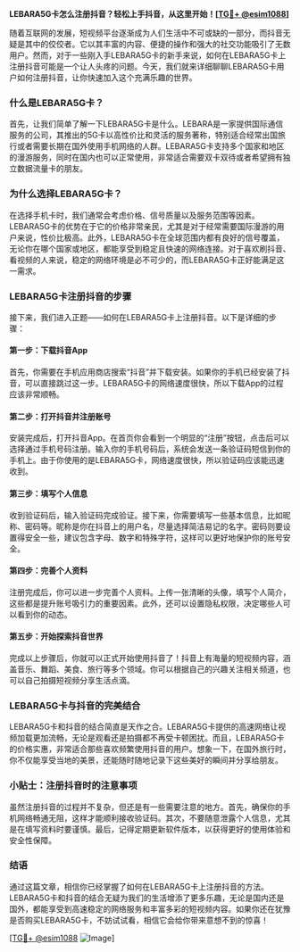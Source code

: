 **LEBARA5G卡怎么注册抖音？轻松上手抖音，从这里开始！[[TG💪+ @esim1088](https://t.me/s/esim1088)]**

随着互联网的发展，短视频平台逐渐成为人们生活中不可或缺的一部分，而抖音无疑是其中的佼佼者。它以其丰富的内容、便捷的操作和强大的社交功能吸引了无数用户。然而，对于一些刚入手LEBARA5G卡的新手来说，如何在LEBARA5G卡上注册抖音可能是一个让人头疼的问题。今天，我们就来详细聊聊LEBARA5G卡用户如何注册抖音，让你快速加入这个充满乐趣的世界。

### **什么是LEBARA5G卡？**

首先，让我们简单了解一下LEBARA5G卡是什么。LEBARA是一家提供国际通信服务的公司，其推出的5G卡以高性价比和灵活的服务著称，特别适合经常出国旅行或者需要长期在国外使用手机网络的人群。LEBARA5G卡支持多个国家和地区的漫游服务，同时在国内也可以正常使用，非常适合需要双卡双待或者希望拥有独立数据流量卡的朋友。

### **为什么选择LEBARA5G卡？**

在选择手机卡时，我们通常会考虑价格、信号质量以及服务范围等因素。LEBARA5G卡的优势在于它的价格非常亲民，尤其是对于经常需要国际漫游的用户来说，性价比极高。此外，LEBARA5G卡在全球范围内都有良好的信号覆盖，无论你在哪个国家或地区，都能享受到稳定且快速的网络连接。对于喜欢刷抖音、看视频的人来说，稳定的网络环境是必不可少的，而LEBARA5G卡正好能满足这一需求。

### **LEBARA5G卡注册抖音的步骤**

接下来，我们进入正题——如何在LEBARA5G卡上注册抖音。以下是详细的步骤：

#### **第一步：下载抖音App**

首先，你需要在手机应用商店搜索“抖音”并下载安装。如果你的手机已经安装了抖音，可以直接跳过这一步。LEBARA5G卡的网络速度很快，所以下载App的过程应该非常顺畅。

#### **第二步：打开抖音并注册账号**

安装完成后，打开抖音App。在首页你会看到一个明显的“注册”按钮，点击后可以选择通过手机号码注册。输入你的手机号码后，系统会发送一条验证码短信到你的手机上。由于你使用的是LEBARA5G卡，网络速度很快，所以验证码应该能迅速收到。

#### **第三步：填写个人信息**

收到验证码后，输入验证码完成验证。接下来，你需要填写一些基本信息，比如昵称、密码等。昵称是你在抖音上的用户名，尽量选择简洁易记的名字。密码则要设置得安全一些，建议包含字母、数字和特殊字符，这样可以更好地保护你的账号安全。

#### **第四步：完善个人资料**

注册完成后，你可以进一步完善个人资料。上传一张清晰的头像，填写个人简介，这些都是提升账号吸引力的重要因素。此外，还可以设置隐私权限，决定哪些人可以看到你的动态。

#### **第五步：开始探索抖音世界**

完成以上步骤后，你就可以正式开始使用抖音了！抖音上有海量的短视频内容，涵盖音乐、舞蹈、美食、旅行等多个领域。你可以根据自己的兴趣关注相关频道，也可以自己拍摄短视频分享生活点滴。

### **LEBARA5G卡与抖音的完美结合**

LEBARA5G卡和抖音的结合简直是天作之合。LEBARA5G卡提供的高速网络让视频加载更加流畅，无论是观看还是拍摄都不再受卡顿困扰。而且，LEBARA5G卡的价格实惠，非常适合那些喜欢频繁使用抖音的用户。想象一下，在国外旅行时，你不仅能享受当地的美景，还能随时随地记录下这些美好的瞬间并分享给朋友。

### **小贴士：注册抖音时的注意事项**

虽然注册抖音的过程并不复杂，但还是有一些需要注意的地方。首先，确保你的手机网络畅通无阻，这样才能顺利接收验证码。其次，不要随意泄露个人信息，尤其是在填写资料时要谨慎。最后，记得定期更新软件版本，以获得更好的使用体验和安全性保障。

### **结语**

通过这篇文章，相信你已经掌握了如何在LEBARA5G卡上注册抖音的方法。LEBARA5G卡和抖音的结合无疑为我们的生活增添了更多乐趣，无论是国内还是国外，都能享受到高速稳定的网络服务和丰富多彩的短视频内容。如果你还在犹豫是否购买LEBARA5G卡，不妨试试看，相信它会给你带来意想不到的惊喜！

[[TG💪+ @esim1088](https://t.me/s/esim1088) ![Image](https://i.postimg.cc/4NQfJmqS/Snipaste-2025-05-13-00-14-12.png)]